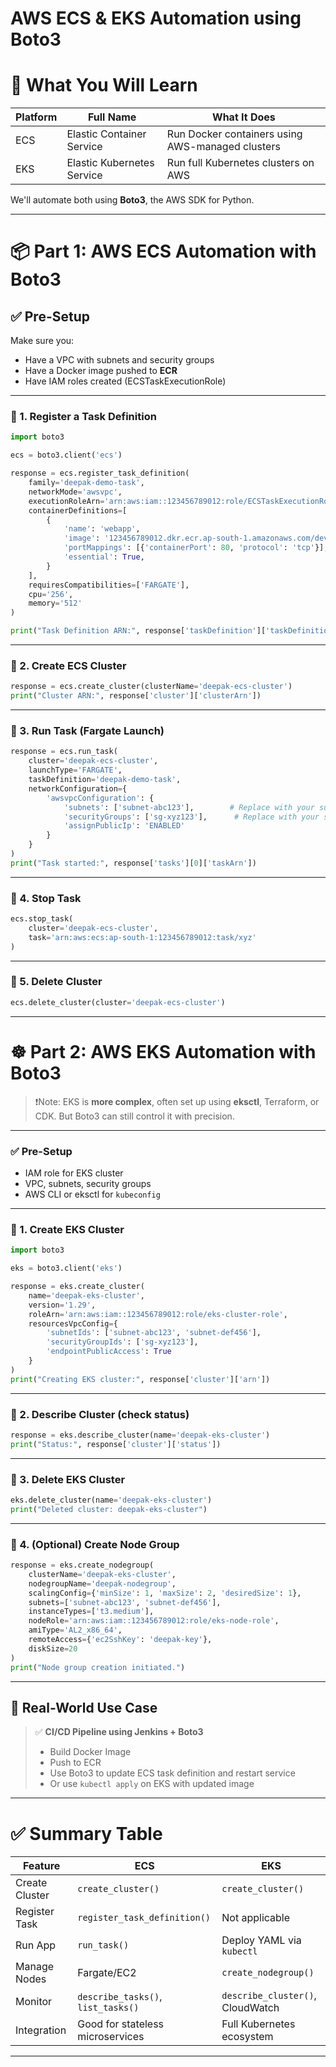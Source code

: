 # **AWS ECS & EKS Automation using Boto3** 

# 🚀 What You Will Learn

| Platform | Full Name                  | What It Does                                     |
| -------- | -------------------------- | ------------------------------------------------ |
| ECS      | Elastic Container Service  | Run Docker containers using AWS-managed clusters |
| EKS      | Elastic Kubernetes Service | Run full Kubernetes clusters on AWS              |

We'll automate both using **Boto3**, the AWS SDK for Python.

---

# 📦 Part 1: AWS **ECS** Automation with Boto3

## ✅ Pre-Setup

Make sure you:

* Have a VPC with subnets and security groups
* Have a Docker image pushed to **ECR**
* Have IAM roles created (ECSTaskExecutionRole)

---

### 🔧 1. Register a Task Definition

```python
import boto3

ecs = boto3.client('ecs')

response = ecs.register_task_definition(
    family='deepak-demo-task',
    networkMode='awsvpc',
    executionRoleArn='arn:aws:iam::123456789012:role/ECSTaskExecutionRole',
    containerDefinitions=[
        {
            'name': 'webapp',
            'image': '123456789012.dkr.ecr.ap-south-1.amazonaws.com/devops-app:latest',
            'portMappings': [{'containerPort': 80, 'protocol': 'tcp'}],
            'essential': True,
        }
    ],
    requiresCompatibilities=['FARGATE'],
    cpu='256',
    memory='512'
)

print("Task Definition ARN:", response['taskDefinition']['taskDefinitionArn'])
```

---

### 🔧 2. Create ECS Cluster

```python
response = ecs.create_cluster(clusterName='deepak-ecs-cluster')
print("Cluster ARN:", response['cluster']['clusterArn'])
```

---

### 🔧 3. Run Task (Fargate Launch)

```python
response = ecs.run_task(
    cluster='deepak-ecs-cluster',
    launchType='FARGATE',
    taskDefinition='deepak-demo-task',
    networkConfiguration={
        'awsvpcConfiguration': {
            'subnets': ['subnet-abc123'],        # Replace with your subnet
            'securityGroups': ['sg-xyz123'],      # Replace with your security group
            'assignPublicIp': 'ENABLED'
        }
    }
)
print("Task started:", response['tasks'][0]['taskArn'])
```

---

### 🔧 4. Stop Task

```python
ecs.stop_task(
    cluster='deepak-ecs-cluster',
    task='arn:aws:ecs:ap-south-1:123456789012:task/xyz'
)
```

---

### 🔧 5. Delete Cluster

```python
ecs.delete_cluster(cluster='deepak-ecs-cluster')
```

---

# ☸️ Part 2: AWS **EKS** Automation with Boto3

> ❗Note: EKS is **more complex**, often set up using **eksctl**, Terraform, or CDK.
> But Boto3 can still control it with precision.

---

### ✅ Pre-Setup

* IAM role for EKS cluster
* VPC, subnets, security groups
* AWS CLI or eksctl for `kubeconfig`

---

### 🔧 1. Create EKS Cluster

```python
import boto3

eks = boto3.client('eks')

response = eks.create_cluster(
    name='deepak-eks-cluster',
    version='1.29',
    roleArn='arn:aws:iam::123456789012:role/eks-cluster-role',
    resourcesVpcConfig={
        'subnetIds': ['subnet-abc123', 'subnet-def456'],
        'securityGroupIds': ['sg-xyz123'],
        'endpointPublicAccess': True
    }
)
print("Creating EKS cluster:", response['cluster']['arn'])
```

---

### 🔧 2. Describe Cluster (check status)

```python
response = eks.describe_cluster(name='deepak-eks-cluster')
print("Status:", response['cluster']['status'])
```

---

### 🔧 3. Delete EKS Cluster

```python
eks.delete_cluster(name='deepak-eks-cluster')
print("Deleted cluster: deepak-eks-cluster")
```

---

### 🔧 4. (Optional) Create Node Group

```python
response = eks.create_nodegroup(
    clusterName='deepak-eks-cluster',
    nodegroupName='deepak-nodegroup',
    scalingConfig={'minSize': 1, 'maxSize': 2, 'desiredSize': 1},
    subnets=['subnet-abc123', 'subnet-def456'],
    instanceTypes=['t3.medium'],
    nodeRole='arn:aws:iam::123456789012:role/eks-node-role',
    amiType='AL2_x86_64',
    remoteAccess={'ec2SshKey': 'deepak-key'},
    diskSize=20
)
print("Node group creation initiated.")
```

---

## 🧪 Real-World Use Case

> ✅ **CI/CD Pipeline using Jenkins + Boto3**
>
> * Build Docker Image
> * Push to ECR
> * Use Boto3 to update ECS task definition and restart service
> * Or use `kubectl apply` on EKS with updated image

---

# ✅ Summary Table

| Feature        | ECS                                | EKS                              |
| -------------- | ---------------------------------- | -------------------------------- |
| Create Cluster | `create_cluster()`                 | `create_cluster()`               |
| Register Task  | `register_task_definition()`       | Not applicable                   |
| Run App        | `run_task()`                       | Deploy YAML via `kubectl`        |
| Manage Nodes   | Fargate/EC2                        | `create_nodegroup()`             |
| Monitor        | `describe_tasks()`, `list_tasks()` | `describe_cluster()`, CloudWatch |
| Integration    | Good for stateless microservices   | Full Kubernetes ecosystem        |

---

